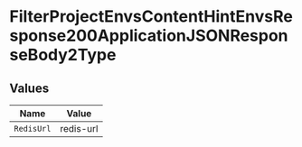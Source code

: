 # FilterProjectEnvsContentHintEnvsResponse200ApplicationJSONResponseBody2Type


## Values

| Name       | Value      |
| ---------- | ---------- |
| `RedisUrl` | redis-url  |